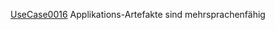 [UseCase0016](https://github.com/DomainDrivenArchitecture/ddaRequirement/blob/master/en/requirements/UseCase0016.md)  Applikations-Artefakte sind mehrsprachenfähig